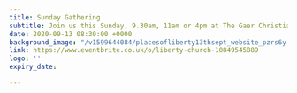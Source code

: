 ```yaml
---
title: Sunday Gathering
subtitle: Join us this Sunday, 9.30am, 11am or 4pm at The Gaer Christian Centre, Newport.
date: 2020-09-13 08:30:00 +0000
background_image: "/v1599644084/placesofliberty13thsept_website_pzrs6y.png"
link: https://www.eventbrite.co.uk/o/liberty-church-10849545889
logo: ''
expiry_date: 

---
```

